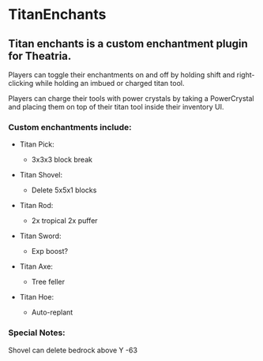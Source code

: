 # **TitanEnchants**

## Titan enchants is a custom enchantment plugin for Theatria.

Players can toggle their enchantments on and off by holding shift and right-clicking while holding an imbued or charged titan tool.

Players can charge their tools with power crystals by taking a PowerCrystal and placing them on top of their titan tool inside their inventory UI.

### Custom enchantments include:

 - Titan Pick:
   - 3x3x3 block break

 - Titan Shovel:
   - Delete 5x5x1 blocks

 - Titan Rod:
   - 2x tropical 2x puffer
 
 - Titan Sword:
   - Exp boost?
 
 - Titan Axe:
   - Tree feller

 - Titan Hoe:
   - Auto-replant

 ### Special Notes:  
 Shovel can delete bedrock above Y -63